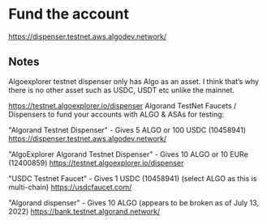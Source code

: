 # Fund the account

https://dispenser.testnet.aws.algodev.network/

## Notes

Algoexplorer testnet dispenser only has Algo as an asset. I think that’s why there is no other asset such as USDC, USDT etc unlike the mainnet.

https://testnet.algoexplorer.io/dispenser
Algorand TestNet Faucets / Dispensers to fund your accounts with ALGO & ASAs for testing:

"Algorand Testnet Dispenser" - Gives 5 ALGO or 100 USDC (10458941)
https://dispenser.testnet.aws.algodev.network/

"AlgoExplorer Algorand Testnet Dispenser" - Gives 10 ALGO or 10 EURe (12400859)
https://testnet.algoexplorer.io/dispenser

"USDC Testnet Faucet" - Gives 1 USDC (10458941) (select ALGO as this is multi-chain)
https://usdcfaucet.com/

"Algorand dispenser" - Gives 10 ALGO (appears to be broken as of July 13, 2022)
https://bank.testnet.algorand.network/
